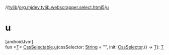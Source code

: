 //[tvlib](../../index.md)/[org.mjdev.tvlib.webscrapper.select.html5](index.md)/[u](u.md)

# u

[androidJvm]\
fun &lt;[T](u.md)&gt; [CssSelectable](../org.mjdev.tvlib.webscrapper.select/-css-selectable/index.md).[u](u.md)(cssSelector: [String](https://kotlinlang.org/api/latest/jvm/stdlib/kotlin/-string/index.html) = &quot;&quot;, init: [CssSelector](../org.mjdev.tvlib.webscrapper.select/-css-selector/index.md).() -&gt; [T](u.md)): [T](u.md)
